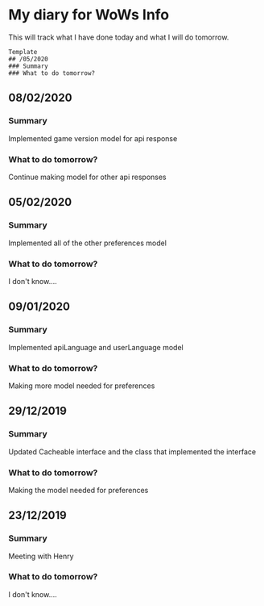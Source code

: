 # My diary for WoWs Info
This will track what I have done today and what I will do tomorrow.
~~~
Template
## /05/2020
### Summary
### What to do tomorrow?
~~~

## 08/02/2020
### Summary
Implemented game version model for api response
### What to do tomorrow?
Continue making model for other api responses

## 05/02/2020
### Summary
Implemented all of the other preferences model
### What to do tomorrow?
I don't know....

## 09/01/2020
### Summary
Implemented apiLanguage and userLanguage model
### What to do tomorrow?
Making more model needed for preferences

## 29/12/2019
### Summary
Updated Cacheable interface and the class that implemented the interface
### What to do tomorrow?
Making the model needed for preferences

## 23/12/2019
### Summary
Meeting with Henry
### What to do tomorrow?
I don't know....
